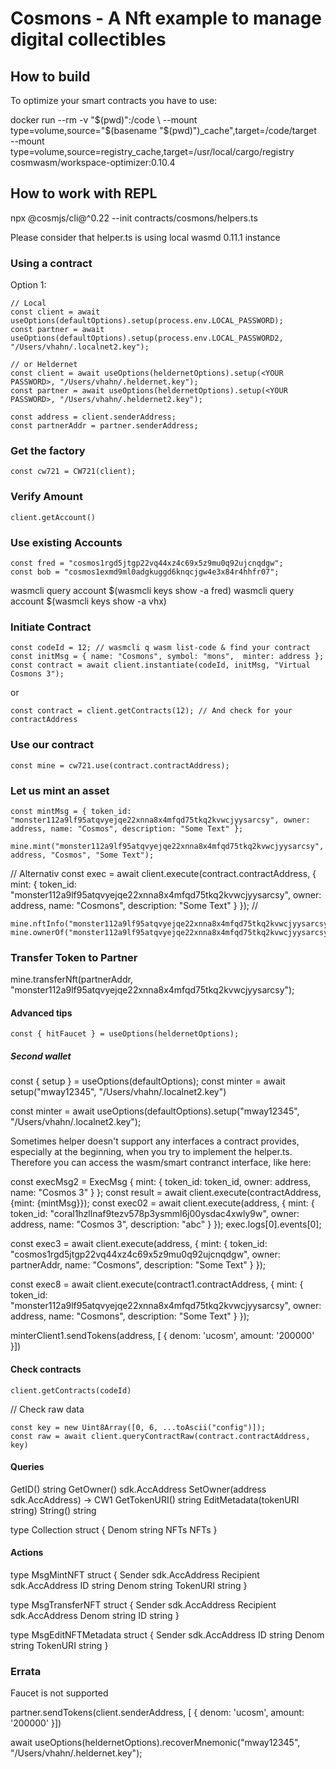 # Cosmons - A Nft example to manage digital collectibles


## How to build

To optimize your smart contracts you have to use:

docker run --rm -v "$(pwd)":/code \
  --mount type=volume,source="$(basename "$(pwd)")_cache",target=/code/target \
  --mount type=volume,source=registry_cache,target=/usr/local/cargo/registry \
  cosmwasm/workspace-optimizer:0.10.4

## How to work with REPL 

npx @cosmjs/cli@^0.22 --init contracts/cosmons/helpers.ts 

Please consider that helper.ts is using local wasmd 0.11.1 instance


### Using a contract

Option 1:

```
// Local 
const client = await useOptions(defaultOptions).setup(process.env.LOCAL_PASSWORD);
const partner = await useOptions(defaultOptions).setup(process.env.LOCAL_PASSWORD2, "/Users/vhahn/.localnet2.key");

// or Heldernet
const client = await useOptions(heldernetOptions).setup(<YOUR PASSWORD>, "/Users/vhahn/.heldernet.key");
const partner = await useOptions(heldernetOptions).setup(<YOUR PASSWORD>, "/Users/vhahn/.heldernet2.key");

const address = client.senderAddress;
const partnerAddr = partner.senderAddress;
```


### Get the factory

```
const cw721 = CW721(client);
```

### Verify Amount

```
client.getAccount()
```

### Use existing Accounts

```
const fred = "cosmos1rgd5jtgp22vq44xz4c69x5z9mu0q92ujcnqdgw";
const bob = "cosmos1exmd9ml0adgkuggd6knqcjgw4e3x84r4hhfr07";
```

wasmcli query account $(wasmcli keys show -a fred) 
wasmcli query account $(wasmcli keys show -a vhx) 

### Initiate Contract

```
const codeId = 12; // wasmcli q wasm list-code & find your contract
const initMsg = { name: "Cosmons", symbol: "mons",  minter: address };
const contract = await client.instantiate(codeId, initMsg, "Virtual Cosmons 3");
```
or
```
const contract = client.getContracts(12); // And check for your contractAddress
```

### Use our contract

```
const mine = cw721.use(contract.contractAddress);
```

### Let us mint an asset

```
const mintMsg = { token_id: "monster112a9lf95atqvyejqe22xnna8x4mfqd75tkq2kvwcjyysarcsy", owner: address, name: "Cosmos", description: "Some Text" };

mine.mint("monster112a9lf95atqvyejqe22xnna8x4mfqd75tkq2kvwcjyysarcsy", address, "Cosmos", "Some Text");
```

// Alternativ const exec = await client.execute(contract.contractAddress, { mint: { token_id: "monster112a9lf95atqvyejqe22xnna8x4mfqd75tkq2kvwcjyysarcsy", owner: address, name: "Cosmons", description: "Some Text" } });
// 
```
mine.nftInfo("monster112a9lf95atqvyejqe22xnna8x4mfqd75tkq2kvwcjyysarcsy")
mine.ownerOf("monster112a9lf95atqvyejqe22xnna8x4mfqd75tkq2kvwcjyysarcsy")
```

### Transfer Token to Partner
mine.transferNft(partnerAddr, "monster112a9lf95atqvyejqe22xnna8x4mfqd75tkq2kvwcjyysarcsy");


#### Advanced tips

```
const { hitFaucet } = useOptions(heldernetOptions);
```


##### Second wallet

const { setup } = useOptions(defaultOptions);
const minter = await setup("mway12345", "/Users/vhahn/.localnet2.key")

const minter = await useOptions(defaultOptions).setup("mway12345", "/Users/vhahn/.localnet2.key");

Sometimes helper doesn't support any interfaces a contract provides, especially at the beginning, when you try to implement the helper.ts. Therefore you can access the wasm/smart contranct interface, like here:

const execMsg2 = ExecMsg { mint: { token_id: token_id, owner: address, name: "Cosmos 3" } };
const result = await client.execute(contractAddress, {mint: {mintMsg}});
const exec02 = await client.execute(address, { mint: { token_id: "coral1hzllnaf9tezv578p3ysmml6j00ysdac4xwly9w", owner: address, name: "Cosmos 3", description: "abc" } });
exec.logs[0].events[0];


const exec3 = await client.execute(address, { mint: { token_id: "cosmos1rgd5jtgp22vq44xz4c69x5z9mu0q92ujcnqdgw", owner: partnerAddr, name: "Cosmons", description: "Some Text" } });

const exec8 = await client.execute(contract1.contractAddress, { mint: { token_id: "monster112a9lf95atqvyejqe22xnna8x4mfqd75tkq2kvwcjyysarcsy", owner: address, name: "Cosmons", description: "Some Text" } });

minterClient1.sendTokens(address, [ { denom: 'ucosm', amount: '200000' }])


#### Check contracts
```
client.getContracts(codeId)
```

// Check raw data
```
const key = new Uint8Array([0, 6, ...toAscii("config")]);
const raw = await client.queryContractRaw(contract.contractAddress, key)
```

#### Queries
GetID() string
GetOwner() sdk.AccAddress
SetOwner(address sdk.AccAddress) -> CW1
GetTokenURI() string
EditMetadata(tokenURI string)
String() string

type Collection struct {
    Denom string
    NFTs  NFTs
}
#### Actions 

type MsgMintNFT struct {
    Sender    sdk.AccAddress
    Recipient sdk.AccAddress
    ID        string
    Denom     string
    TokenURI  string
}

type MsgTransferNFT struct {
    Sender    sdk.AccAddress
    Recipient sdk.AccAddress
    Denom     string
    ID        string
}

type MsgEditNFTMetadata struct {
    Sender   sdk.AccAddress
    ID       string
    Denom    string
    TokenURI string
}
### Errata

Faucet is not supported 

partner.sendTokens(client.senderAddress, [ { denom: 'ucosm', amount: '200000' }])

await useOptions(heldernetOptions).recoverMnemonic("mway12345", "/Users/vhahn/.heldernet.key");
